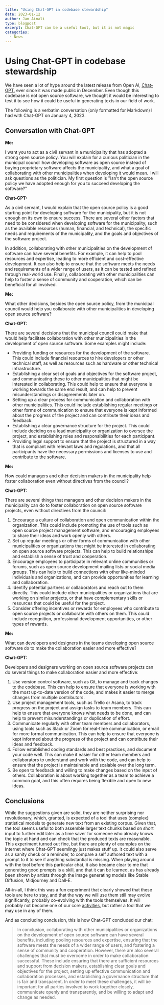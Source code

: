 ```yaml
---
title: "Using Chat-GPT in codebase stewardship"
date: 2023-01-12
author: Jan Ainali
type: blogpost
excerpt: Chat-GPT can be a useful tool, but it is not magic
categories:
  - News
---
```


# Using Chat-GPT in codebase stewardship

We have seen a lot of hype around the latest release from Open AI, [Chat-GPT](https://chat.openai.com/chat), ever since it was made public in December.
Even though this codebase is not open source software, we thought it would be interesting to test it to see how it could be useful in generating texts in our field of work.

The following is a verbatim conversation (only formatted for Markdown) I had with Chat-GPT on January 4, 2023.

## Conversation with Chat-GPT

**Me:**

I want you to act as a civil servant in a municipality that has adopted a strong open source policy.
You will explain for a curious politician in the municipal council how developing software as open source instead of buying proprietary software affects the municipality, and what a goal of collaborating with other municipalities when developing it would mean. I will ask questions as the politician.
My first question is "Isn't the open source policy we have adopted enough for you to succeed developing the software?"

**Chat-GPT:**

As a civil servant, I would explain that the open source policy is a good starting point for developing software for the municipality, but it is not enough on its own to ensure success.
There are several other factors that need to be considered when developing software for the municipality, such as the available resources (human, financial, and technical), the specific needs and requirements of the municipality, and the goals and objectives of the software project.

In addition, collaborating with other municipalities on the development of software can have several benefits.
For example, it can help to pool resources and expertise, leading to more efficient and cost-effective development. It can also help to ensure that the software meets the needs and requirements of a wider range of users, as it can be tested and refined through real-world use.
Finally, collaborating with other municipalities can help to foster a sense of community and cooperation, which can be beneficial for all involved.

**Me:**

What other decisions, besides the open source policy, from the municipal council would help you collaborate with other municipalities in developing open source software?

**Chat-GPT:**

There are several decisions that the municipal council could make that would help facilitate collaboration with other municipalities in the development of open source software. Some examples might include:

* Providing funding or resources for the development of the software. This could include financial resources to hire developers or other technical staff, as well as resources such as hardware or other technical infrastructure.
* Establishing a clear set of goals and objectives for the software project, and communicating these to other municipalities that might be interested in collaborating. This could help to ensure that everyone is working towards the same end result, and can help to prevent misunderstandings or disagreements later on.
* Setting up a clear process for communication and collaboration with other municipalities. This could include establishing regular meetings or other forms of communication to ensure that everyone is kept informed about the progress of the project and can contribute their ideas and feedback.
* Establishing a clear governance structure for the project. This could include deciding on a lead municipality or organization to oversee the project, and establishing roles and responsibilities for each participant.
* Providing legal support to ensure that the project is structured in a way that is compliant with relevant laws and regulations, and that all participants have the necessary permissions and licenses to use and contribute to the software.

**Me:**

How could managers and other decision makers in the municipality help foster collaboration even without directives from the council?

**Chat-GPT:**

There are several things that managers and other decision makers in the municipality can do to foster collaboration on open source software projects, even without directives from the council:

1. Encourage a culture of collaboration and open communication within the organization. This could include promoting the use of tools such as open source project management software, and encouraging employees to share their ideas and work openly with others.
2. Set up regular meetings or other forms of communication with other municipalities or organizations that might be interested in collaborating on open source software projects. This can help to build relationships and establish a sense of trust and cooperation.
3. Encourage employees to participate in relevant online communities or forums, such as open source development mailing lists or social media groups. This can help to build connections with other like-minded individuals and organizations, and can provide opportunities for learning and collaboration.
4. Identify potential partners or collaborators and reach out to them directly. This could include other municipalities or organizations that are working on similar projects, or that have complementary skills or resources that could be useful for the project.
5. Consider offering incentives or rewards for employees who contribute to open source projects or collaborate with others on them. This could include recognition, professional development opportunities, or other types of rewards.

**Me:**

What can developers and designers in the teams developing open source software do to make the collaboration easier and more effective?

**Chat-GPT:**

Developers and designers working on open source software projects can do several things to make collaboration easier and more effective:

1. Use version control software, such as Git, to manage and track changes to the codebase. This can help to ensure that everyone is working with the most up-to-date version of the code, and makes it easier to merge changes from multiple contributors.
2. Use project management tools, such as Trello or Asana, to track progress on the project and assign tasks to team members. This can help to ensure that everyone knows what needs to be done, and can help to prevent misunderstandings or duplication of effort.
3. Communicate regularly with other team members and collaborators, using tools such as Slack or Zoom for real-time communication, or email for more formal communication. This can help to ensure that everyone is kept informed about the progress of the project and can contribute their ideas and feedback.
4. Follow established coding standards and best practices, and document your code well. This can make it easier for other team members and collaborators to understand and work with the code, and can help to ensure that the project is maintainable and scalable over the long term.
5. Be open to feedback and willing to make changes based on the input of others. Collaboration is about working together as a team to achieve a common goal, and this often requires being flexible and open to new ideas.

## Conclusions

While the suggestions given are solid, they are neither surprising nor revolutionary, which, granted, is expected of a tool that uses (complex) statistical models to generate new text from an existing corpus.
Given that, the tool seems useful to both assemble larger text chunks based on short input to further edit later as a time saver for someone who already knows the topic at hand and can check that the produced texts are reasonable.
This experiment turned out fine, but there are plenty of examples on the internet where Chat-GPT seemlingy just makes stuff up.
It could also serve as a sanity check or a reminder, to compare a self authored text with a prompt to it to see if anything substantial is missing.
When playing around with the tool before this particular chat, it also became clear to me that generating good prompts is a skill, and that it can be learned, as has already been shown by artists through the image generating models like Stable Diffusion, Midjourney and Dall-E.

All-in-all, I think this was a fun experiment that clearly showed that these tools are here to stay, and that the way we will use them still may evolve significantly, probably co-evolving with the tools themselves.
It will probably not become one of our core [activities](https://about.publiccode.net/activities/), but rather a tool that we may use in any of them.

And as concluding conclusion, this is how Chat-GPT concluded our chat:

> In conclusion, collaborating with other municipalities or organizations on the development of open source software can have several benefits, including pooling resources and expertise, ensuring that the software meets the needs of a wider range of users, and fostering a sense of community and cooperation.
> However, there are also several challenges that must be overcome in order to make collaboration successful.
> These include ensuring that there are sufficient resources and support from decision makers, establishing clear goals and objectives for the project, setting up effective communication and collaboration processes, and establishing a governance structure that is fair and transparent.
> In order to meet these challenges, it will be important for all parties involved to work together closely, communicate openly and transparently, and be willing to adapt and change as needed.
